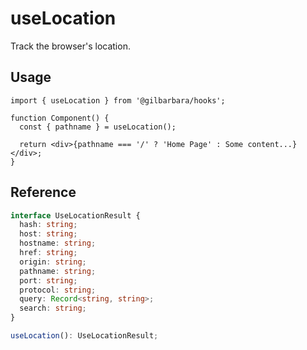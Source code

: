 # useLocation

Track the browser's location.

## Usage

```tsx
import { useLocation } from '@gilbarbara/hooks';

function Component() {
  const { pathname } = useLocation();

  return <div>{pathname === '/' ? 'Home Page' : Some content...}</div>;
}
```

## Reference

```typescript
interface UseLocationResult {
  hash: string;
  host: string;
  hostname: string;
  href: string;
  origin: string;
  pathname: string;
  port: string;
  protocol: string;
  query: Record<string, string>;
  search: string;
}

useLocation(): UseLocationResult;
```
